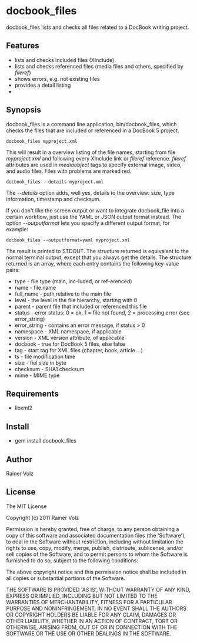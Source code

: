 docbook_files
===========

docbook_files lists and checks all files related to a DocBook writing project.

Features
--------

* lists and checks included files (XInclude)
* lists and checks referenced files (media files and others, specified by _fileref_)
* shows errors, e.g. not existing files
* provides a detail listing
* 

Synopsis
--------

docbook_files is a command line application, bin/docbook_files, which checks the files that are included or referenced in a DocBook 5 project. 

    docbook_files myproject.xml

This will result in a overview listing of the file names, starting from file _myproject.xml_ and following every XInclude link or _fileref_ reference. _fileref_ attributes are used in _mediaobject_ tags to specify external image, video, and audio files. Files with problems are marked red.

    docbook_files --details myproject.xml

The _--details_ option adds, well yes, details to the overview: size, type information, timestamp and checksum.

If you don't like the screen output or want to integrate docbook_file into a certain workflow, just use the YAML or JSON output format instead. The option _--outputformat_ lets you specify a different output format, for example:

    docbook_files --outputformat=yaml myproject.xml

The result is printed to STDOUT. The structure returned is equivalent to the normal terminal output, except that you always get the details. The structure returned is an array, where each entry contains the following key-value pairs: 

 * type - file type (main, inc-luded, or ref-erenced)
 * name - file name
 * full_name - path relative to the main file
 * level - the level in the file hierarchy, starting with 0
 * parent - parent file that included or referenced this file
 * status - error status: 0 = ok, 1 = file not found, 2 = processing error (see error_string)
 * error_string - contains an error message, if status > 0
 * namespace - XML namespace, if applicable
 * version - XML version attribute, of applicable
 * docbook - true for DocBook 5 files, else false
 * tag - start tag for XML files (chapter, book, article ...)  
 * ts - file modification time
 * size - fiel size in byte
 * checksum - SHA1 checksum
 * mime - MIME type
 

Requirements
------------

* libxml2

Install
-------

* gem install docbook_files

Author
------

Rainer Volz

License
-------

The MIT License

Copyright (c) 2011 Rainer Volz

Permission is hereby granted, free of charge, to any person obtaining
a copy of this software and associated documentation files (the
'Software'), to deal in the Software without restriction, including
without limitation the rights to use, copy, modify, merge, publish,
distribute, sublicense, and/or sell copies of the Software, and to
permit persons to whom the Software is furnished to do so, subject to
the following conditions:

The above copyright notice and this permission notice shall be
included in all copies or substantial portions of the Software.

THE SOFTWARE IS PROVIDED 'AS IS', WITHOUT WARRANTY OF ANY KIND,
EXPRESS OR IMPLIED, INCLUDING BUT NOT LIMITED TO THE WARRANTIES OF
MERCHANTABILITY, FITNESS FOR A PARTICULAR PURPOSE AND NONINFRINGEMENT.
IN NO EVENT SHALL THE AUTHORS OR COPYRIGHT HOLDERS BE LIABLE FOR ANY
CLAIM, DAMAGES OR OTHER LIABILITY, WHETHER IN AN ACTION OF CONTRACT,
TORT OR OTHERWISE, ARISING FROM, OUT OF OR IN CONNECTION WITH THE
SOFTWARE OR THE USE OR OTHER DEALINGS IN THE SOFTWARE.
